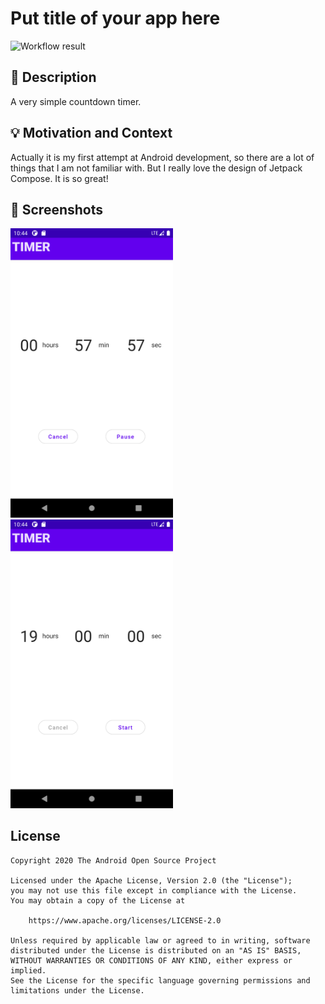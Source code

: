 # Put title of your app here

<!--- Replace <OWNER> with your Github Username and <REPOSITORY> with the name of your repository. -->
<!--- You can find both of these in the url bar when you open your repository in github. -->
![Workflow result](https://github.com/lucifer1004/android-dev-challenge-compose/workflows/Check/badge.svg)


## :scroll: Description
A very simple countdown timer.


## :bulb: Motivation and Context
<!--- Optionally point readers to interesting parts of your submission. -->
<!--- What are you especially proud of? -->
Actually it is my first attempt at Android development, so there are a lot of things that I am not familiar with. But I really love the design of Jetpack Compose. It is so great!


## :camera_flash: Screenshots
<!-- You can add more screenshots here if you like -->
<img src="/results/screenshot_1.png" width="260">&emsp;<img src="/results/screenshot_2.png" width="260">

## License
```
Copyright 2020 The Android Open Source Project

Licensed under the Apache License, Version 2.0 (the "License");
you may not use this file except in compliance with the License.
You may obtain a copy of the License at

    https://www.apache.org/licenses/LICENSE-2.0

Unless required by applicable law or agreed to in writing, software
distributed under the License is distributed on an "AS IS" BASIS,
WITHOUT WARRANTIES OR CONDITIONS OF ANY KIND, either express or implied.
See the License for the specific language governing permissions and
limitations under the License.
```